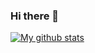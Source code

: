 ### Hi there 👋

[![My github stats](https://github-readme-stats.vercel.app/api?username=dwc05101)](https://github.com/anuraghazra/github-readme-stats)

<!--
**dwc05101/dwc05101** is a ✨ _special_ ✨ repository because its `README.md` (this file) appears on your GitHub profile.

Here are some ideas to get you started:

- 🔭 I’m currently working on ...
- 🌱 I’m currently learning ...
- 👯 I’m looking to collaborate on ...
- 🤔 I’m looking for help with ...
- 💬 Ask me about ...
- 📫 How to reach me: ...
- 😄 Pronouns: ...
- ⚡ Fun fact: ...
-->
